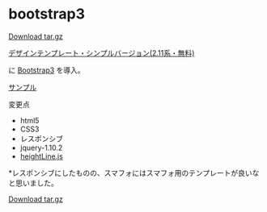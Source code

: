 bootstrap3
====

<a href="https://github.com/noboo/test/archive/master.tar.gz"
                 class="minibutton sidebar-button"
                 title="Download this repository as a tar.gz file"
                 rel="nofollow">
                <span class="octicon octicon-cloud-download"></span>
                Download tar.gz
              </a>
              
              
<a href="http://www.ec-cube.net/products/detail.php?product_id=182">デザインテンプレート・シンプルバージョン(2.11系・無料)</a>

に
<a href="http://getbootstrap.com/">Bootstrap3</a>
を導入。


<a href="http://sample.dizitalbass.com/cube/">サンプル</a>

変更点
<ul>
<li>html5
<li>CSS3
<li>レスポンシブ
<li>jquery-1.10.2
<li><a href="https://github.com/to-r/jquery.heightLine.js">heightLine.js</a>
</ul>

*レスポンシブにしたものの、スマフォにはスマフォ用のテンプレートが良いなと思いました。



<a href="https://github.com/noboo/test/archive/master.tar.gz"
                 class="minibutton sidebar-button"
                 title="Download this repository as a tar.gz file"
                 rel="nofollow">
                <span class="octicon octicon-cloud-download"></span>
                Download tar.gz
              </a>

